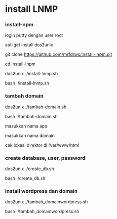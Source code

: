 # install LNMP
### install-npm

login putty dengan user root 

apt-get install dos2unix

git clone https://github.com/mrfdrws/install-lnpm.git

cd install-lnpm

dos2unix ./install-lnmp.sh

bash ./install-lnmp.sh

### tambah domain

dos2unix ./tambah-domain.sh

bash ./tambah-domain.sh

masukkan nama app

masukkan nama domain

cek lokasi direktor di /var/www/html

### create database, user, password

dos2unix ./create_db.sh

bash ./create_db.sh

### install wordpress dan domain

dos2unix ./tambah_domainwordpress.sh

bash ./tambah_domainwordpress.sh




